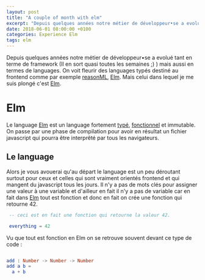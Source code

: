 ```yaml
---
layout: post
title: "A couple of month with elm"
excerpt: "Depuis quelques années notre métier de développeur•se a evolué tant en terme de framework (Il en sort quasi toutes les semaines ;) ) mais aussi en termes de languages. On voit fleurir des languages typés destiné au frontend comme par exemple [reasonML](https://reasonml.github.io/), [Elm](http://elm-lang.org/). Mais celui dans lequel je me suis plongé c'est [Elm](http://elm-lang.org/)."
date: 2018-06-01 08:00:00 +0100
categories: Experience Elm
tags: elm
---
```


Depuis quelques années notre métier de développeur•se a evolué tant en terme de framework (Il en sort quasi toutes les semaines ;) ) mais aussi en termes de languages. On voit fleurir des languages typés destiné au frontend comme par exemple [reasonML](https://reasonml.github.io/), [Elm](http://elm-lang.org/). Mais celui dans lequel je me suis plongé c'est [Elm](http://elm-lang.org/).

# Elm

Le language [Elm](http://elm-lang.org/) est un language fortement [typé](https://fr.wikipedia.org/wiki/Typage_fort), [fonctionnel](https://fr.wikipedia.org/wiki/Programmation_fonctionnelle) et immutable. On passe par une phase de compilation pour avoir en résultat un fichier javascript qui pourra être interprêté par tous les navigateurs.

## Le language

Alors je vous avouerai qu'au départ le language est un peu déroutant surtout pour ceux et celles qui sont vraiment orientés frontend et qui mangent du javascript tous les jours. Il n'y a pas de mots clés pour assigner une valeur à une variable et d'ailleur en fait il n'y a pas de variable car en fait dans [Elm](http://elm-lang.org/) tout est fonction et donc en fait on crée une fonction qui retourne 42.

```elm
 -- ceci est en fait une fonction qui retourne la valeur 42.

 everything = 42

```

Vu que tout est fonction en Elm on se retrouve souvent devant ce type de code :

```Elm

add : Number -> Number -> Number
add a b =
  a + b

```
